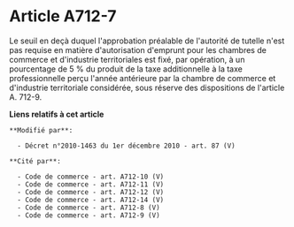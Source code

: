 # Article A712-7

Le seuil en deçà duquel l'approbation préalable de l'autorité de tutelle n'est pas requise en matière d'autorisation
d'emprunt pour les      chambres de commerce et d'industrie territoriales est fixé, par opération, à un pourcentage de 5 % du
produit de la taxe additionnelle à la taxe professionnelle perçu l'année antérieure par la chambre de commerce et d'industrie
territoriale considérée, sous réserve des dispositions de l'article A. 712-9.

**Liens relatifs à cet article**

	**Modifié par**:

	  - Décret n°2010-1463 du 1er décembre 2010 - art. 87 (V)

	**Cité par**:

	  - Code de commerce - art. A712-10 (V)
	  - Code de commerce - art. A712-11 (V)
	  - Code de commerce - art. A712-12 (V)
	  - Code de commerce - art. A712-14 (V)
	  - Code de commerce - art. A712-8 (V)
	  - Code de commerce - art. A712-9 (V)

